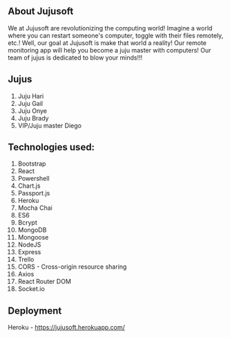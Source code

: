 ## About Jujusoft
We at Jujusoft are revolutionizing the computing world! Imagine a world where you can restart someone's computer, toggle with their files remotely, etc.! Well, our goal at Jujusoft is make that world a reality! Our remote monitoring app will help you become a juju master with computers! Our team of jujus is dedicated to blow your minds!!!
## Jujus
1. Juju Hari
2. Juju Gail
3. Juju Onye
4. Juju Brady
5. VIP/Juju master Diego
## Technologies used:
1. Bootstrap  
2. React  
3. Powershell  
4. Chart.js  
5. Passport.js  
6. Heroku  
7. Mocha Chai  
8. ES6  
9. Bcrypt  
10. MongoDB  
11. Mongoose  
12. NodeJS  
13. Express  
14. Trello  
15. CORS - Cross-origin resource sharing  
16. Axios  
17. React Router DOM  
18. Socket.io
## Deployment
Heroku - https://jujusoft.herokuapp.com/
